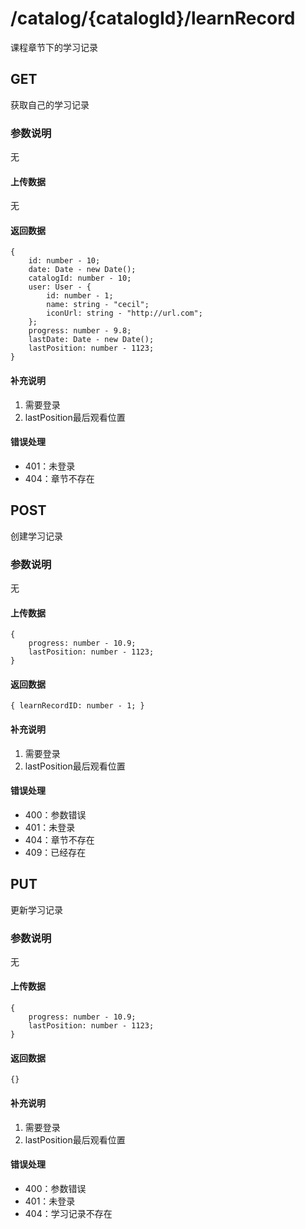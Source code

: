 # /catalog/{catalogId}/learnRecord
课程章节下的学习记录


## GET
获取自己的学习记录
### 参数说明
无
#### 上传数据
无
#### 返回数据
```
{
    id: number - 10;
    date: Date - new Date();
    catalogId: number - 10;
    user: User - {
        id: number - 1;
        name: string - "cecil";
        iconUrl: string - "http://url.com";
    };
    progress: number - 9.8;
    lastDate: Date - new Date();
    lastPosition: number - 1123;
}
```
#### 补充说明
1. 需要登录
2. lastPosition最后观看位置

#### 错误处理
* 401：未登录
* 404：章节不存在


## POST
创建学习记录
### 参数说明
无
#### 上传数据
```
{
    progress: number - 10.9;
    lastPosition: number - 1123;
}
```
#### 返回数据
```
{ learnRecordID: number - 1; }
```
#### 补充说明
1. 需要登录
2. lastPosition最后观看位置

#### 错误处理
* 400：参数错误
* 401：未登录
* 404：章节不存在
* 409：已经存在


## PUT
更新学习记录
### 参数说明
无
#### 上传数据
```
{
    progress: number - 10.9;
    lastPosition: number - 1123;
}
```
#### 返回数据
```
{}
```
#### 补充说明
1. 需要登录
2. lastPosition最后观看位置

#### 错误处理
* 400：参数错误
* 401：未登录
* 404：学习记录不存在